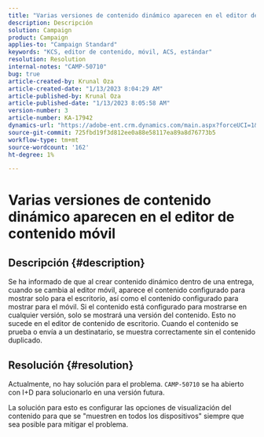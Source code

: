 ```yaml
---
title: "Varias versiones de contenido dinámico aparecen en el editor de contenido móvil"
description: Descripción
solution: Campaign
product: Campaign
applies-to: "Campaign Standard"
keywords: "KCS, editor de contenido, móvil, ACS, estándar"
resolution: Resolution
internal-notes: "CAMP-50710"
bug: true
article-created-by: Krunal Oza
article-created-date: "1/13/2023 8:04:29 AM"
article-published-by: Krunal Oza
article-published-date: "1/13/2023 8:05:58 AM"
version-number: 3
article-number: KA-17942
dynamics-url: "https://adobe-ent.crm.dynamics.com/main.aspx?forceUCI=1&pagetype=entityrecord&etn=knowledgearticle&id=3828dce4-1893-ed11-aad1-6045bd006793"
source-git-commit: 725fbd19f3d812ee0a88e58117ea89a8d76773b5
workflow-type: tm+mt
source-wordcount: '162'
ht-degree: 1%

---
```


# Varias versiones de contenido dinámico aparecen en el editor de contenido móvil

## Descripción {#description}


Se ha informado de que al crear contenido dinámico dentro de una entrega, cuando se cambia al editor móvil, aparece el contenido configurado para mostrar solo para el escritorio, así como el contenido configurado para mostrar para el móvil. Si el contenido está configurado para mostrarse en cualquier versión, solo se mostrará una versión del contenido. Esto no sucede en el editor de contenido de escritorio. Cuando el contenido se prueba o envía a un destinatario, se muestra correctamente sin el contenido duplicado.


## Resolución {#resolution}


Actualmente, no hay solución para el problema. `CAMP-50710` se ha abierto con I+D para solucionarlo en una versión futura.



La solución para esto es configurar las opciones de visualización del contenido para que se &quot;muestren en todos los dispositivos&quot; siempre que sea posible para mitigar el problema.
